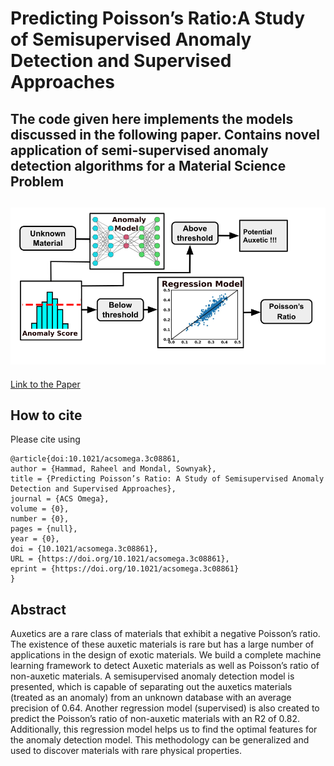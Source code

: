 # Predicting Poisson’s Ratio:A Study of Semisupervised Anomaly Detection and Supervised Approaches
The code given here implements the models discussed in the following paper. Contains novel application of semi-supervised anomaly detection algorithms for a Material Science Problem
---
![Scheme](model.png)
---
[Link to the Paper](https://pubs.acs.org/doi/10.1021/acsomega.3c08861)
## How to cite
Please cite using  

```
@article{doi:10.1021/acsomega.3c08861,
author = {Hammad, Raheel and Mondal, Sownyak},
title = {Predicting Poisson’s Ratio: A Study of Semisupervised Anomaly Detection and Supervised Approaches},
journal = {ACS Omega},
volume = {0},
number = {0},
pages = {null},
year = {0},
doi = {10.1021/acsomega.3c08861},
URL = {https://doi.org/10.1021/acsomega.3c08861},
eprint = {https://doi.org/10.1021/acsomega.3c08861}
}
```
## Abstract
Auxetics are a rare class of materials that exhibit a negative Poisson’s ratio. The existence of these auxetic materials is rare but has a large number of applications in the design of exotic materials. We build a complete machine learning framework to detect Auxetic materials as well as Poisson’s ratio of non-auxetic materials. A semisupervised anomaly detection model is presented, which is capable of separating out the auxetics materials (treated as an anomaly) from an unknown database with an average precision of 0.64. Another regression model (supervised) is also created to predict the Poisson’s ratio of non-auxetic materials with an R2 of 0.82. Additionally, this regression model helps us to find the optimal features for the anomaly detection model. This methodology can be generalized and used to discover materials with rare physical properties.
